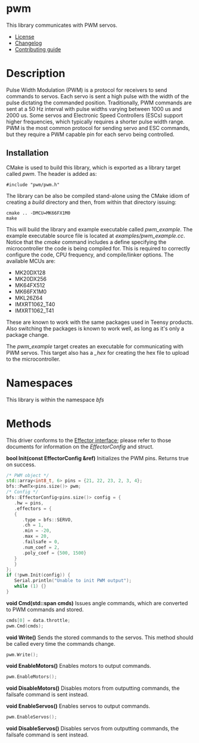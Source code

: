 # pwm
This library communicates with PWM servos. 
   * [License](LICENSE.md)
   * [Changelog](CHANGELOG.md)
   * [Contributing guide](CONTRIBUTING.md)

# Description
Pulse Width Modulation (PWM) is a protocol for receivers to send commands to servos. Each servo is sent a high pulse with the width of the pulse dictating the commanded position. Traditionally, PWM commands are sent at a 50 Hz interval with pulse widths varying between 1000 us and 2000 us. Some servos and Electronic Speed Controllers (ESCs) support higher frequencies, which typically requires a shorter pulse width range. PWM is the most common protocol for sending servo and ESC commands, but they require a PWM capable pin for each servo being controlled.

## Installation
CMake is used to build this library, which is exported as a library target called *pwm*. The header is added as:

```
#include "pwm/pwm.h"
```

The library can be also be compiled stand-alone using the CMake idiom of creating a *build* directory and then, from within that directory issuing:

```
cmake .. -DMCU=MK66FX1M0
make
```

This will build the library and example executable called *pwm_example*. The example executable source file is located at *examples/pwm_example.cc*. Notice that the *cmake* command includes a define specifying the microcontroller the code is being compiled for. This is required to correctly configure the code, CPU frequency, and compile/linker options. The available MCUs are:
   * MK20DX128
   * MK20DX256
   * MK64FX512
   * MK66FX1M0
   * MKL26Z64
   * IMXRT1062_T40
   * IMXRT1062_T41

These are known to work with the same packages used in Teensy products. Also switching the packages is known to work well, as long as it's only a package change.

The *pwm_example* target creates an executable for communicating with PWM servos. This target also has a *_hex* for creating the hex file to upload to the microcontroller. 

# Namespaces
This library is within the namespace *bfs*

# Methods
This driver conforms to the [Effector interface](https://github.com/bolderflight/effector); please refer to those documents for information on the *EffectorConfig* and struct.

**bool Init(const EffectorConfig &ref)** Initializes the PWM pins. Returns true on success.

```C++
/* PWM object */
std::array<int8_t, 6> pins = {21, 22, 23, 2, 3, 4};
bfs::PwmTx<pins.size()> pwm;
/* Config */
bfs::EffectorConfig<pins.size()> config = {
   .hw = pins,
   .effectors = {
   {
      .type = bfs::SERVO,
      .ch = 1,
      .min = -20,
      .max = 20,
      .failsafe = 0,
      .num_coef = 2,
      .poly_coef = {500, 1500}
   }
   }
};
if (!pwm.Init(config)) {
   Serial.println("Unable to init PWM output");
   while (1) {}
}
```

**void Cmd(std::span<float> cmds)** Issues angle commands, which are converted to PWM commands and stored.

```C++
cmds[0] = data.throttle;
pwm.Cmd(cmds);
```

**void Write()** Sends the stored commands to the servos. This method should be called every time the commands change.

```C++
pwm.Write();
```

**void EnableMotors()** Enables motors to output commands.

```C++
pwm.EnableMotors();
```

**void DisableMotors()** Disables motors from outputting commands, the failsafe command is sent instead.

**void EnableServos()** Enables servos to output commands.

```C++
pwm.EnableServos();
```

**void DisableServos()** Disables servos from outputting commands, the failsafe command is sent instead.
